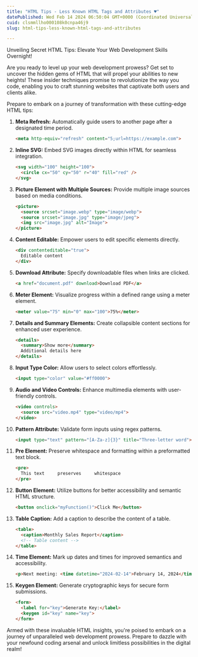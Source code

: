 ```yaml
---
title: "HTML Tips - Less Known HTML Tags and Attributes ♥️"
datePublished: Wed Feb 14 2024 06:50:04 GMT+0000 (Coordinated Universal Time)
cuid: clsmmllho000108k0cnpa46j9
slug: html-tips-less-known-html-tags-and-attributes

---
```


Unveiling Secret HTML Tips: Elevate Your Web Development Skills Overnight!

Are you ready to level up your web development prowess? Get set to uncover the hidden gems of HTML that will propel your abilities to new heights! These insider techniques promise to revolutionize the way you code, enabling you to craft stunning websites that captivate both users and clients alike.

Prepare to embark on a journey of transformation with these cutting-edge HTML tips:

1. **Meta Refresh:** Automatically guide users to another page after a designated time period.
   ```html
   <meta http-equiv="refresh" content="5;url=https://example.com">
   ```

2. **Inline SVG:** Embed SVG images directly within HTML for seamless integration.
   ```html
   <svg width="100" height="100">
     <circle cx="50" cy="50" r="40" fill="red" />
   </svg>
   ```

3. **Picture Element with Multiple Sources:** Provide multiple image sources based on media conditions.
   ```html
   <picture>
     <source srcset="image.webp" type="image/webp">
     <source srcset="image.jpg" type="image/jpeg">
     <img src="image.jpg" alt="Image">
   </picture>
   ```

4. **Content Editable:** Empower users to edit specific elements directly.
   ```html
   <div contenteditable="true">
     Editable content
   </div>
   ```

5. **Download Attribute:** Specify downloadable files when links are clicked.
   ```html
   <a href="document.pdf" download>Download PDF</a>
   ```

6. **Meter Element:** Visualize progress within a defined range using a meter element.
   ```html
   <meter value="75" min="0" max="100">75%</meter>
   ```

7. **Details and Summary Elements:** Create collapsible content sections for enhanced user experience.
   ```html
   <details>
     <summary>Show more</summary>
     Additional details here
   </details>
   ```

8. **Input Type Color:** Allow users to select colors effortlessly.
   ```html
   <input type="color" value="#ff0000">
   ```

9. **Audio and Video Controls:** Enhance multimedia elements with user-friendly controls.
   ```html
   <video controls>
     <source src="video.mp4" type="video/mp4">
   </video>
   ```

10. **Pattern Attribute:** Validate form inputs using regex patterns.
    ```html
    <input type="text" pattern="[A-Za-z]{3}" title="Three-letter word">
    ```

11. **Pre Element:** Preserve whitespace and formatting within a preformatted text block.
    ```html
    <pre>
      This text     preserves     whitespace
    </pre>
    ```

12. **Button Element:** Utilize buttons for better accessibility and semantic HTML structure.
    ```html
    <button onclick="myFunction()">Click Me</button>
    ```

13. **Table Caption:** Add a caption to describe the content of a table.
    ```html
    <table>
      <caption>Monthly Sales Report</caption>
      <!-- Table content -->
    </table>
    ```

14. **Time Element:** Mark up dates and times for improved semantics and accessibility.
    ```html
    <p>Next meeting: <time datetime="2024-02-14">February 14, 2024</time></p>
    ```

15. **Keygen Element:** Generate cryptographic keys for secure form submissions.
    ```html
    <form>
      <label for="key">Generate Key:</label>
      <keygen id="key" name="key">
    </form>
    ```

Armed with these invaluable HTML insights, you're poised to embark on a journey of unparalleled web development prowess. Prepare to dazzle with your newfound coding arsenal and unlock limitless possibilities in the digital realm!